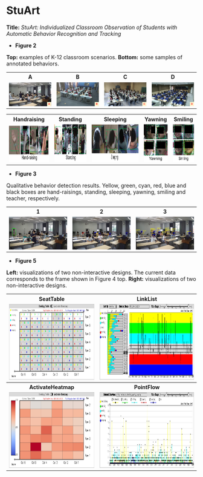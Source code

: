 # StuArt

**Title:** *StuArt: Individualized Classroom Observation of Students with Automatic Behavior Recognition and Tracking*

* **Figure 2**

**Top:** examples of K-12 classroom scenarios. **Bottom:** some samples of annotated behaviors.

<table>
<tr>
<th>A</th>
<th>B</th>
<th>C</th>
<th>D</th>
</tr>
<tr>
<td><img src="./pictures/figure2-A.png" width="256"></td>
<td><img src="./pictures/figure2-B.png" width="256"></td> 
<td><img src="./pictures/figure2-C.png" width="256"></td>
<td><img src="./pictures/figure2-D.png" width="256"></td> 
</tr>
</table>

<table>
<tr>
<th>Handraising</th>
<th>Standing</th>
<th>Sleeping</th>
<th>Yawning</th>
<th>Smiling</th>
</tr>
<tr>
<td><img src="./pictures/figure2-handraising.png" height="100"></td>
<td><img src="./pictures/figure2-standing.png" height="100"></td> 
<td><img src="./pictures/figure2-sleeping.png" height="100"></td>
<td><img src="./pictures/figure2-yawning.png" height="100"></td> 
<td><img src="./pictures/figure2-smiling.png" height="100"></td> 
</tr>
</table>


* **Figure 3**

Qualitative behavior detection results. Yellow, green, cyan, red, blue and black boxes are hand-raisings, standing, sleeping, yawning, smiling and teacher, respectively.

<table>
<tr>
<th>1</th>
<th>2</th>
<th>3</th>
</tr>
<tr>
<td><img src="./pictures/figure3-1.png" width="320"></td>
<td><img src="./pictures/figure3-2.png" width="320"></td> 
<td><img src="./pictures/figure3-3.png" width="320"></td>
</tr>
</table>


* **Figure 5**

**Left:** visualizations of two non-interactive designs. The current data corresponds to the frame shown in Figure 4 top. **Right:** visualizations of two non-interactive designs.

<table>
<tr>
<th>SeatTable</th>
<th>LinkList</th>
</tr>
<tr>
<td><img src="./pictures/figure5-SeatTable.png" height="200"></td>
<td><img src="./pictures/figure5-LinkList.png" height="200"></td> 
</tr>
<tr>
<th>ActivateHeatmap</th>
<th>PointFlow</th>
</tr>
<tr>
<td><img src="./pictures/figure5-ActivateHeatmap.png" height="200"></td>
<td><img src="./pictures/figure5-PointFlow.png" height="200"></td> 
</tr>
</table>


